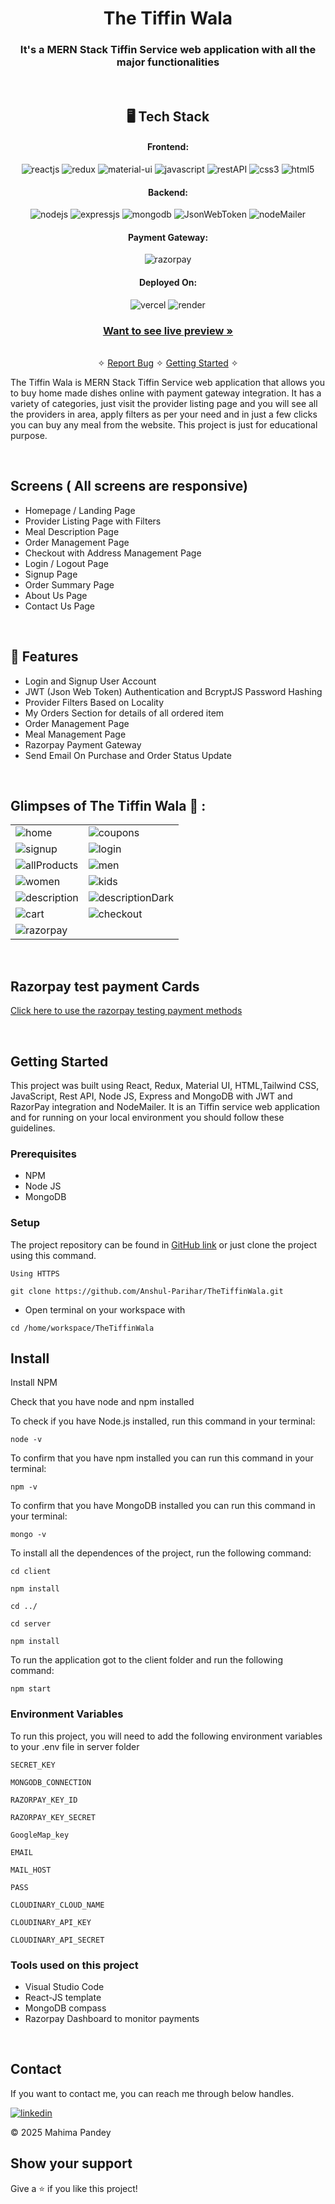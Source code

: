 
<h1 align="center">The Tiffin Wala</h1>

<h3 align="center">It's a MERN Stack Tiffin Service web application with all the major functionalities</h3>

<br />

<h2 align="center">🖥️ Tech Stack</h2>


<h4 align="center">Frontend:</h4>

<p align="center">
  <img src="https://img.shields.io/badge/React-20232A?style=for-the-badge&logo=react&logoColor=61DAFB" alt="reactjs" />
  <img src="https://img.shields.io/badge/Redux-593D88?style=for-the-badge&logo=redux&logoColor=white" alt="redux" />
  <img src="https://img.shields.io/badge/Material%20UI-3bc7bd?style=for-the-badge&logo=materialui&logoColor=white" alt="material-ui" />
  <img src="https://img.shields.io/badge/JavaScript-323330?style=for-the-badge&logo=javascript&logoColor=F7DF1E" alt="javascript" />
  <img src="https://img.shields.io/badge/Rest_API-02303A?style=for-the-badge&logo=react-router&logoColor=white" alt="restAPI" />
  <img src="https://img.shields.io/badge/CSS3-1572B6?style=for-the-badge&logo=css3&logoColor=white" alt="css3" />
  <img src="https://img.shields.io/badge/HTML5-E34F26?style=for-the-badge&logo=html5&logoColor=white" alt="html5" />
</p>


<h4 align="center">Backend:</h4>

<p align="center">
  <img src="https://img.shields.io/badge/Node.js-339933?style=for-the-badge&logo=nodedotjs&logoColor=white" alt="nodejs" />
  <img src="https://img.shields.io/badge/Express.js-000000?style=for-the-badge&logo=express&logoColor=white" alt="expressjs" />
  <img src="https://img.shields.io/badge/MongoDB-4EA94B?style=for-the-badge&logo=mongodb&logoColor=white" alt="mongodb" />
  <img src="https://img.shields.io/badge/JWT-000000?style=for-the-badge&logo=JSON%20web%20tokens&logoColor=white" alt="JsonWebToken" />
  <img src="https://img.shields.io/badge/Nodemailer-4EA94B?style=for-the-badge&logo=nodemailer&logoColor=white" alt="nodeMailer" />
  
</p>


<h4 align="center">Payment Gateway:</h4>

<p align="center">
  <img src="https://img.shields.io/badge/Razorpay-02042B?style=for-the-badge&logo=razorpay&logoColor=3395FF" alt="razorpay" />
</p>


<h4 align="center">Deployed On:</h4>

<p align="center">
  <img src="https://img.shields.io/badge/Vercel-00C7B7?style=for-the-badge&logo=vercel&logoColor=white" alt="vercel" />
  <img src="https://img.shields.io/badge/Render-430098?style=for-the-badge&logo=render&logoColor=white" alt="render" />
</p>



<h3 align="center"><a href="https://the-tiffin-wala.vercel.app/"><strong>Want to see live preview »</strong></a></h3>

<p align="center">
  <br />&#10023;
  <a href="https://github.com/Anshul-Parihar/TheTiffinWala/issues">Report Bug</a> &#10023;
  <a href="#Getting-Started">Getting Started</a> &#10023; 

</p>


The Tiffin Wala is MERN Stack Tiffin Service web application that allows you to buy home made dishes online with payment gateway integration. It has a variety of categories, just visit the provider listing page and you will see all the providers in area, apply filters as per your need and in just a few clicks you can buy any meal from the website. This project is just for educational purpose.

<br />

## Screens ( All screens are responsive)
- Homepage / Landing Page
- Provider Listing Page with Filters
- Meal Description Page
- Order Management Page
- Checkout with Address Management Page
- Login / Logout Page
- Signup Page
- Order Summary Page
- About Us Page
- Contact Us Page


<br />


## 🚀 Features
- Login and Signup User Account
- JWT (Json Web Token) Authentication and BcryptJS Password Hashing 
- Provider Filters Based on Locality 
- My Orders Section for details of all ordered item 
- Order Management Page
- Meal Management Page
- Razorpay Payment Gateway
- Send Email On Purchase and Order Status Update

<br />

## Glimpses of The Tiffin Wala 🙈 :


<table>
  <tr>
    <td><img src="https://res.cloudinary.com/dvoj9zeng/image/upload/v1725041340/Screenshot_2024-08-30_230835_axtlwj.png" alt="home" /></td>
    <td><img src="https://res.cloudinary.com/dvoj9zeng/image/upload/v1725041341/Screenshot_2024-08-30_231001_gquprh.png" alt="coupons" /></td>
  </tr>
  <tr>
    <td><img src="https://res.cloudinary.com/dvoj9zeng/image/upload/v1725041342/Screenshot_2024-08-30_231159_zflftc.png" alt="signup" /></td>
    <td><img src="https://res.cloudinary.com/dvoj9zeng/image/upload/v1725041342/Screenshot_2024-08-30_232305_nee6xs.png" alt="login" /></td>
  </tr>
  <tr>
    <td><img src="https://res.cloudinary.com/dvoj9zeng/image/upload/v1725041343/Screenshot_2024-08-30_231053_kqmdeb.png" alt="allProducts" /></td>
    <td><img src="https://res.cloudinary.com/dvoj9zeng/image/upload/v1725041343/Screenshot_2024-08-30_231306_urw0rr.png" alt="men" /></td>
  </tr>
  <tr>
    <td><img src="https://res.cloudinary.com/dvoj9zeng/image/upload/v1725041343/Screenshot_2024-08-30_232508_w4iuc7.png" alt="women" /></td>
    <td><img src="https://res.cloudinary.com/dvoj9zeng/image/upload/v1725041343/Screenshot_2024-08-30_232410_k8mkyp.png" alt="kids" /></td>
  </tr>
  <tr>
    <td><img src="https://res.cloudinary.com/dvoj9zeng/image/upload/v1725041343/Screenshot_2024-08-30_231138_p3vhls.png" alt="description" /></td>
    <td><img src="https://res.cloudinary.com/dvoj9zeng/image/upload/v1725041344/Screenshot_2024-08-30_231445_n8drxn.png" alt="descriptionDark" /></td>
  </tr>
  <tr>
    <td><img src="https://res.cloudinary.com/dvoj9zeng/image/upload/v1725041344/Screenshot_2024-08-30_232728_lxg3vo.png" alt="cart" /></td>
    <td><img src="https://res.cloudinary.com/dvoj9zeng/image/upload/v1725041344/Screenshot_2024-08-30_232757_pyqihx.png" alt="checkout" /></td>
  </tr>
  <tr>
    <td><img src="https://res.cloudinary.com/dvoj9zeng/image/upload/v1725041636/Screenshot_31_krxc5f.png" alt="razorpay" /></td>
  </tr>
</table>

<br />


## Razorpay test payment Cards

[Click here to use the razorpay testing payment methods](https://razorpay.com/docs/payments/payments/test-card-upi-details/)


<br />


## Getting Started

This project was built using React, Redux, Material UI, HTML,Tailwind CSS, JavaScript, Rest API, Node JS, Express and MongoDB with JWT and RazorPay integration and NodeMailer. It is an Tiffin service web application and for running on your local environment you should follow these guidelines.


### Prerequisites

- NPM
- Node JS
- MongoDB

### Setup


The project repository can be found in [GitHub link](https://github.com/Anshul-Parihar/TheTiffinWala) or just clone the project using this command.


```
Using HTTPS

git clone https://github.com/Anshul-Parihar/TheTiffinWala.git
```

+ Open terminal on your workspace with

```
cd /home/workspace/TheTiffinWala
```


## Install

Install NPM

Check that you have node and npm installed

To check if you have Node.js installed, run this command in your terminal:


```
node -v
```

To confirm that you have npm installed you can run this command in your terminal:


```
npm -v
```

To confirm that you have MongoDB installed you can run this command in your terminal:


```
mongo -v
```


To install all the dependences of the project, run the following command:


```
cd client

npm install

cd ../

cd server

npm install
```


To run the application got to the client folder and run the following command:

```
npm start
```

### Environment Variables

To run this project, you will need to add the following environment variables to your .env file in server folder

`SECRET_KEY`

`MONGODB_CONNECTION`

`RAZORPAY_KEY_ID`

`RAZORPAY_KEY_SECRET`

`GoogleMap_key`

`EMAIL`

`MAIL_HOST`

`PASS`

`CLOUDINARY_CLOUD_NAME`

`CLOUDINARY_API_KEY`

`CLOUDINARY_API_SECRET`




### Tools used on this project

- Visual Studio Code
- React-JS template
- MongoDB compass
- Razorpay Dashboard to monitor payments

<br />



## Contact

If you want to contact me, you can reach me through below handles.

[![linkedin](https://img.shields.io/badge/Anshul_Parihar-0077B5?style=for-the-badge&logo=linkedin&logoColor=white)](https://www.linkedin.com/in/mahima-pandey-5a89ba289/)

© 2025 Mahima Pandey



## Show your support

Give a ⭐️ if you like this project!
